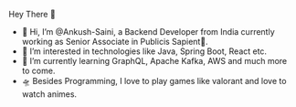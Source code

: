 Hey There 👋


- 👋 Hi, I’m @Ankush-Saini, a Backend Developer from India currently working as Senior Associate in Publicis Sapient🏢.
- 👀 I’m interested in technologies like Java, Spring Boot, React etc. 
- 🌱 I’m currently learning GraphQL, Apache Kafka, AWS and much more to come.
- 🛸 Besides Programming, I love to play games like valorant and love to watch animes. 

<!---
Ankush-Saini/Ankush-Saini is a ✨ special ✨ repository because its `README.md` (this file) appears on your GitHub profile.
You can click the Preview link to take a look at your changes.
--->
